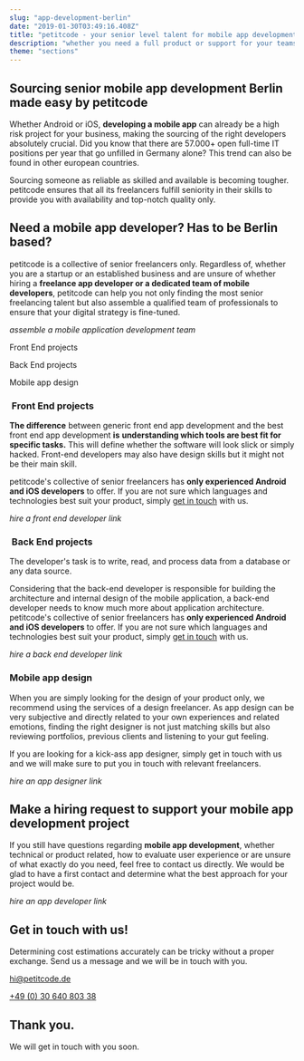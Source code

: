 ```yaml
---
slug: "app-development-berlin"
date: "2019-01-30T03:49:16.408Z"
title: "petitcode - your senior level talent for mobile app development berlin"
description: "whether you need a full product or support for your teams, through our network, petitcode can source you exclusive senior freelancers according to any requirement. "
theme: "sections"
---
```


<Sections>
<Section>
<Columns>
<ColumnContent>

# Sourcing senior mobile app development Berlin made easy by petitcode

Whether Android or iOS, **developing a mobile app** can already be a high risk project for your business, making the sourcing of the right developers absolutely crucial. Did you know that there are 57.000+ open full-time IT positions per year that go unfilled in Germany alone? This trend can also be found in other european countries.

Sourcing someone as reliable as skilled and available is becoming tougher. petitcode ensures that all its freelancers fulfill seniority in their skills to provide you with availability and top-notch quality only.

</ColumnContent>
<ColumnImage file="ruben-bagues-716364-unsplash.jpg" alt="a mobile application can be the easiest way to reach high numbers of customers">
</ColumnImage>
</Columns>
</Section>
<Section>
<Columns reverse contentWidth="6">
<ColumnContent>

## Need a mobile app developer? Has to be Berlin based?

petitcode is a collective of senior freelancers only. Regardless of, whether you are a startup or an established business and are unsure of whether hiring a **freelance app developer or a dedicated team of mobile developers**, petitcode can help you not only finding the most senior freelancing talent but also assemble a qualified team of professionals to ensure that your digital strategy is fine-tuned.

*assemble a mobile application development team*

</ColumnContent>
<ColumnImage file="irfan-simsar-1144378-unsplash.jpg" alt="petitcode’s web design agency only executes state-of-the-art solutions">
</ColumnImage>
</Columns>

<Columns reverse contentWidth="6">
<ColumnContent>

<Carousel>
<CarouselNavigation>

Front End projects

Back End projects

Mobile app design

</CarouselNavigation>
<CarouselSlides>
<CarouselSlide>

###  Front End projects

**The difference** between generic front end app development and the best front end app development **is** **understanding which tools are best fit for specific tasks.** This will define whether the software will look slick or simply hacked. Front-end developers may also have design skills but it might not be their main skill.

petitcode's collective of senior freelancers has **only experienced Android and iOS developers** to offer. If you are not sure which languages and technologies best suit your product, simply [get in touch](/contact) with us.

*hire a front end developer link*

</CarouselSlide>
<CarouselSlide>

###  Back End projects

The developer's task is to write, read, and process data from a database or any data source.

Considering that the back-end developer is responsible for building the architecture and internal design of the mobile application, a back-end developer needs to know much more about application architecture. petitcode's collective of senior freelancers has **only experienced Android and iOS developers** to offer. If you are not sure which languages and technologies best suit your product, simply [get in touch](/contact) with us.

*hire a back end developer link*

</CarouselSlide>
<CarouselSlide>

### Mobile app design

When you are simply looking for the design of your product only, we recommend using the services of a design freelancer. As app design can be very subjective and directly related to your own experiences and related emotions, finding the right designer is not just matching skills but also reviewing portfolios, previous clients and listening to your gut feeling.

If you are looking for a kick-ass app designer, simply get in touch with us and we will make sure to put you in touch with relevant freelancers.

*hire an app designer link*

</CarouselSlide>
</CarouselSlides>
</Carousel>

</ColumnContent>
<ColumnImage file="joshua-aragon-1280300-unsplash.jpg" alt="petitcode’s web design agency only executes state-of-the-art solutions">
</ColumnImage>
</Columns>
</Section>
<Section>
<SectionContent>
<Centered>

## Make a hiring request to support your mobile app development project

If you still have questions regarding **mobile app development**, whether technical or product related, how to evaluate user experience or are unsure of what exactly do you need, feel free to contact us directly. We would be glad to have a first contact and determine what the best approach for your project would be.

*hire an app developer link*

</Centered>
</SectionContent>
</Section>
<Section inverted scrollId="contact">
<SectionContent>
<ClientForm scrollTo="contact">
<FormIntro>

# Get in touch with us!

Determining cost estimations accurately can be tricky without a proper exchange. Send us a message and we will be in touch with you.

<a href="mailto:hi@petitcode.de">hi@petitcode.de</a>

<a href="tel:+493064080338">+49 (0) 30 640 803 38</a>

</FormIntro>
<FormSuccess>

# Thank you.

We will get in touch with you soon.

</FormSuccess>
</ClientForm>
</SectionContent>
</Section>
</Sections>
